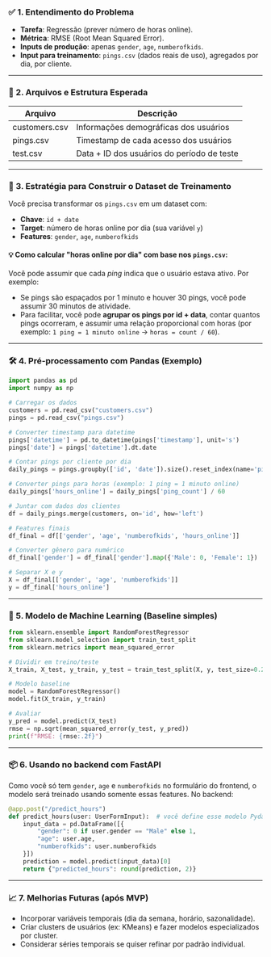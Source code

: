 ### ✅ 1. **Entendimento do Problema**

* **Tarefa**: Regressão (prever número de horas online).
* **Métrica**: RMSE (Root Mean Squared Error).
* **Inputs de produção**: apenas `gender`, `age`, `numberofkids`.
* **Input para treinamento**: `pings.csv` (dados reais de uso), agregados por dia, por cliente.

---

### 📁 2. **Arquivos e Estrutura Esperada**

| Arquivo       | Descrição                                  |
| ------------- | ------------------------------------------ |
| customers.csv | Informações demográficas dos usuários      |
| pings.csv     | Timestamp de cada acesso dos usuários      |
| test.csv      | Data + ID dos usuários do período de teste |

---

### 🧠 3. **Estratégia para Construir o Dataset de Treinamento**

Você precisa transformar os `pings.csv` em um dataset com:

* **Chave**: `id + date`
* **Target**: número de horas online por dia (sua variável `y`)
* **Features**: `gender`, `age`, `numberofkids`

#### 💡 Como calcular "horas online por dia" com base nos `pings.csv`:

Você pode assumir que cada *ping* indica que o usuário estava ativo. Por exemplo:

* Se pings são espaçados por 1 minuto e houver 30 pings, você pode assumir 30 minutos de atividade.
* Para facilitar, você pode **agrupar os pings por id + data**, contar quantos pings ocorreram, e assumir uma relação proporcional com horas (por exemplo: `1 ping = 1 minuto online` → `horas = count / 60`).

---

### 🛠️ 4. **Pré-processamento com Pandas (Exemplo)**

```python
import pandas as pd
import numpy as np

# Carregar os dados
customers = pd.read_csv("customers.csv")
pings = pd.read_csv("pings.csv")

# Converter timestamp para datetime
pings['datetime'] = pd.to_datetime(pings['timestamp'], unit='s')
pings['date'] = pings['datetime'].dt.date

# Contar pings por cliente por dia
daily_pings = pings.groupby(['id', 'date']).size().reset_index(name='ping_count')

# Converter pings para horas (exemplo: 1 ping = 1 minuto online)
daily_pings['hours_online'] = daily_pings['ping_count'] / 60

# Juntar com dados dos clientes
df = daily_pings.merge(customers, on='id', how='left')

# Features finais
df_final = df[['gender', 'age', 'numberofkids', 'hours_online']]

# Converter gênero para numérico
df_final['gender'] = df_final['gender'].map({'Male': 0, 'Female': 1})

# Separar X e y
X = df_final[['gender', 'age', 'numberofkids']]
y = df_final['hours_online']
```

---

### 🤖 5. **Modelo de Machine Learning (Baseline simples)**

```python
from sklearn.ensemble import RandomForestRegressor
from sklearn.model_selection import train_test_split
from sklearn.metrics import mean_squared_error

# Dividir em treino/teste
X_train, X_test, y_train, y_test = train_test_split(X, y, test_size=0.2, random_state=42)

# Modelo baseline
model = RandomForestRegressor()
model.fit(X_train, y_train)

# Avaliar
y_pred = model.predict(X_test)
rmse = np.sqrt(mean_squared_error(y_test, y_pred))
print(f"RMSE: {rmse:.2f}")
```

---

### 📦 6. **Usando no backend com FastAPI**

Como você só tem `gender`, `age` e `numberofkids` no formulário do frontend, o modelo será treinado usando somente essas features. No backend:

```python
@app.post("/predict_hours")
def predict_hours(user: UserFormInput):  # você define esse modelo Pydantic
    input_data = pd.DataFrame([{
        "gender": 0 if user.gender == "Male" else 1,
        "age": user.age,
        "numberofkids": user.numberofkids
    }])
    prediction = model.predict(input_data)[0]
    return {"predicted_hours": round(prediction, 2)}
```

---

### 📈 7. **Melhorias Futuras (após MVP)**

* Incorporar variáveis temporais (dia da semana, horário, sazonalidade).
* Criar clusters de usuários (ex: KMeans) e fazer modelos especializados por cluster.
* Considerar séries temporais se quiser refinar por padrão individual.
